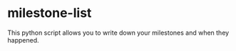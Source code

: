 # milestone-list
This python script allows you to write down your milestones and when they happened.
